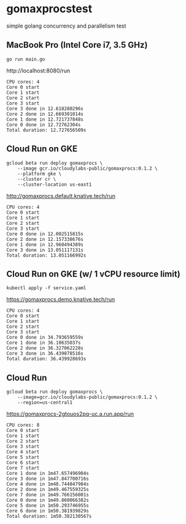 # gomaxprocstest

simple golang concurrency and parallelism test

## MacBook Pro (Intel Core i7, 3.5 GHz)

```shell
go run main.go
```

http://localhost:8080/run

```shell
CPU cores: 4
Core 0 start
Core 1 start
Core 2 start
Core 3 start
Core 3 done in 12.618280296s
Core 2 done in 12.669301014s
Core 1 done in 12.721737848s
Core 0 done in 12.72762304s
Total duration: 12.727656509s
```

## Cloud Run on GKE

```shell
gcloud beta run deploy gomaxprocs \
    --image gcr.io/cloudylabs-public/gomaxprocs:0.1.2 \
    --platform gke \
    --cluster cr \
    --cluster-location us-east1
```

http://gomaxprocs.default.knative.tech/run

```shell
CPU cores: 4
Core 0 start
Core 1 start
Core 2 start
Core 3 start
Core 0 done in 12.002515815s
Core 2 done in 12.157338676s
Core 1 done in 12.960494389s
Core 3 done in 13.051117131s
Total duration: 13.051166992s
```

## Cloud Run on GKE (w/ 1 vCPU resource limit)

```shell
kubectl apply -f service.yaml
```

https://gomaxprocs.demo.knative.tech/run

```shell
CPU cores: 4
Core 0 start
Core 1 start
Core 2 start
Core 3 start
Core 0 done in 34.793659559s
Core 1 done in 36.10635037s
Core 2 done in 36.327062228s
Core 3 done in 36.439878516s
Total duration: 36.439928693s
```


## Cloud Run

```shell
gcloud beta run deploy gomaxprocs \
	--image=gcr.io/cloudylabs-public/gomaxprocs:0.1.2 \
	--region=us-central1
```

https://gomaxprocs-2gtouos2pq-uc.a.run.app/run

```shell
CPU cores: 8
Core 0 start
Core 1 start
Core 2 start
Core 3 start
Core 4 start
Core 5 start
Core 6 start
Core 7 start
Core 1 done in 1m47.657496904s
Core 3 done in 1m47.847700716s
Core 4 done in 1m48.744847984s
Core 2 done in 1m49.467559325s
Core 7 done in 1m49.766156001s
Core 0 done in 1m49.860066382s
Core 5 done in 1m50.293746955s
Core 6 done in 1m50.381939829s
Total duration: 1m50.382130567s
```
